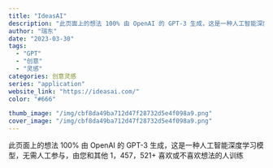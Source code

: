 ```yaml
---
title: "IdeasAI"
description: "此页面上的想法 100% 由 OpenAI 的 GPT-3 生成，这是一种人工智能深度学习模型，无需人工参与，由您和其他"
author: "瑞东"
date: "2023-03-30"
tags:
  - "GPT"
  - "创意"
  - "灵感"
categories: 创意灵感
series: "application"
website_link: "https://ideasai.com/"
color: "#666"

thumb_image: "/img/cbf8da49ba712d47f28732d5e4f098a9.png"
cover_image: "/img/cbf8da49ba712d47f28732d5e4f098a9.png"
---
```


此页面上的想法 100% 由 OpenAI 的 GPT-3 生成，这是一种人工智能深度学习模型，无需人工参与，由您和其他 1，457，521+ 喜欢或不喜欢想法的人训练